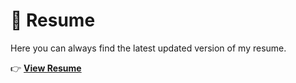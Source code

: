 # 📄 Resume

Here you can always find the latest updated version of my resume.

👉 [**View Resume**](https://engineer-aman-sharma.github.io/resume/resume.pdf)
